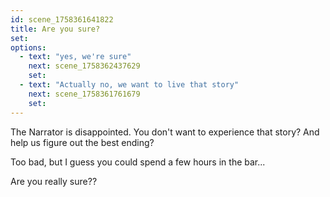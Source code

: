 ```yaml
---
id: scene_1758361641822
title: Are you sure?
set:
options:
  - text: "yes, we're sure"
    next: scene_1758362437629
    set:
  - text: "Actually no, we want to live that story"
    next: scene_1758361761679
    set:
---
```


The Narrator is disappointed. 
You don't want to experience that story? 
And help us figure out the best ending? 

Too bad, but I guess you could spend a few hours in the bar... 


Are you really sure??